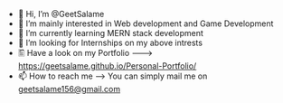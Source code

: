 - 👋 Hi, I’m @GeetSalame
- 👀 I’m mainly interested in Web development and Game Development
- 🌱 I’m currently learning MERN stack development
- 💞️ I’m looking for Internships on my above intrests
- 🖺  Have a look on my Portfolio ---> https://geetsalame.github.io/Personal-Portfolio/
- 📫 How to reach me --> You can simply mail me on geetsalame156@gmail.com

<!---
GeetSalame/GeetSalame is a ✨ special ✨ repository because its `README.md` (this file) appears on your GitHub profile.
You can click the Preview link to take a look at your changes.
--->
